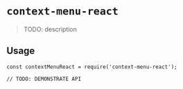 # `context-menu-react`

> TODO: description

## Usage

```
const contextMenuReact = require('context-menu-react');

// TODO: DEMONSTRATE API
```
